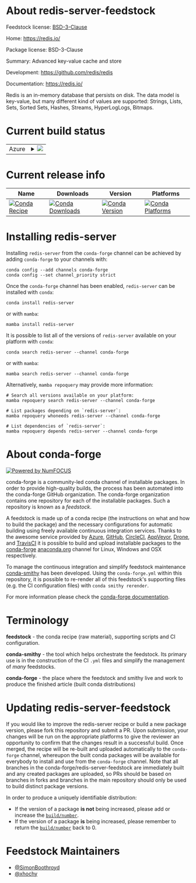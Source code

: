 About redis-server-feedstock
============================

Feedstock license: [BSD-3-Clause](https://github.com/conda-forge/redis-server-feedstock/blob/main/LICENSE.txt)

Home: https://redis.io/

Package license: BSD-3-Clause

Summary: Advanced key-value cache and store

Development: https://github.com/redis/redis

Documentation: https://redis.io/

Redis is an in-memory database that persists on disk. The data model
is key-value, but many different kind of values are supported: Strings,
Lists, Sets, Sorted Sets, Hashes, Streams, HyperLogLogs, Bitmaps.


Current build status
====================


<table>
    
  <tr>
    <td>Azure</td>
    <td>
      <details>
        <summary>
          <a href="https://dev.azure.com/conda-forge/feedstock-builds/_build/latest?definitionId=13989&branchName=main">
            <img src="https://dev.azure.com/conda-forge/feedstock-builds/_apis/build/status/redis-server-feedstock?branchName=main">
          </a>
        </summary>
        <table>
          <thead><tr><th>Variant</th><th>Status</th></tr></thead>
          <tbody><tr>
              <td>linux_64</td>
              <td>
                <a href="https://dev.azure.com/conda-forge/feedstock-builds/_build/latest?definitionId=13989&branchName=main">
                  <img src="https://dev.azure.com/conda-forge/feedstock-builds/_apis/build/status/redis-server-feedstock?branchName=main&jobName=linux&configuration=linux%20linux_64_" alt="variant">
                </a>
              </td>
            </tr><tr>
              <td>linux_aarch64</td>
              <td>
                <a href="https://dev.azure.com/conda-forge/feedstock-builds/_build/latest?definitionId=13989&branchName=main">
                  <img src="https://dev.azure.com/conda-forge/feedstock-builds/_apis/build/status/redis-server-feedstock?branchName=main&jobName=linux&configuration=linux%20linux_aarch64_" alt="variant">
                </a>
              </td>
            </tr><tr>
              <td>linux_ppc64le</td>
              <td>
                <a href="https://dev.azure.com/conda-forge/feedstock-builds/_build/latest?definitionId=13989&branchName=main">
                  <img src="https://dev.azure.com/conda-forge/feedstock-builds/_apis/build/status/redis-server-feedstock?branchName=main&jobName=linux&configuration=linux%20linux_ppc64le_" alt="variant">
                </a>
              </td>
            </tr><tr>
              <td>osx_64</td>
              <td>
                <a href="https://dev.azure.com/conda-forge/feedstock-builds/_build/latest?definitionId=13989&branchName=main">
                  <img src="https://dev.azure.com/conda-forge/feedstock-builds/_apis/build/status/redis-server-feedstock?branchName=main&jobName=osx&configuration=osx%20osx_64_" alt="variant">
                </a>
              </td>
            </tr><tr>
              <td>osx_arm64</td>
              <td>
                <a href="https://dev.azure.com/conda-forge/feedstock-builds/_build/latest?definitionId=13989&branchName=main">
                  <img src="https://dev.azure.com/conda-forge/feedstock-builds/_apis/build/status/redis-server-feedstock?branchName=main&jobName=osx&configuration=osx%20osx_arm64_" alt="variant">
                </a>
              </td>
            </tr>
          </tbody>
        </table>
      </details>
    </td>
  </tr>
</table>

Current release info
====================

| Name | Downloads | Version | Platforms |
| --- | --- | --- | --- |
| [![Conda Recipe](https://img.shields.io/badge/recipe-redis--server-green.svg)](https://anaconda.org/conda-forge/redis-server) | [![Conda Downloads](https://img.shields.io/conda/dn/conda-forge/redis-server.svg)](https://anaconda.org/conda-forge/redis-server) | [![Conda Version](https://img.shields.io/conda/vn/conda-forge/redis-server.svg)](https://anaconda.org/conda-forge/redis-server) | [![Conda Platforms](https://img.shields.io/conda/pn/conda-forge/redis-server.svg)](https://anaconda.org/conda-forge/redis-server) |

Installing redis-server
=======================

Installing `redis-server` from the `conda-forge` channel can be achieved by adding `conda-forge` to your channels with:

```
conda config --add channels conda-forge
conda config --set channel_priority strict
```

Once the `conda-forge` channel has been enabled, `redis-server` can be installed with `conda`:

```
conda install redis-server
```

or with `mamba`:

```
mamba install redis-server
```

It is possible to list all of the versions of `redis-server` available on your platform with `conda`:

```
conda search redis-server --channel conda-forge
```

or with `mamba`:

```
mamba search redis-server --channel conda-forge
```

Alternatively, `mamba repoquery` may provide more information:

```
# Search all versions available on your platform:
mamba repoquery search redis-server --channel conda-forge

# List packages depending on `redis-server`:
mamba repoquery whoneeds redis-server --channel conda-forge

# List dependencies of `redis-server`:
mamba repoquery depends redis-server --channel conda-forge
```


About conda-forge
=================

[![Powered by
NumFOCUS](https://img.shields.io/badge/powered%20by-NumFOCUS-orange.svg?style=flat&colorA=E1523D&colorB=007D8A)](https://numfocus.org)

conda-forge is a community-led conda channel of installable packages.
In order to provide high-quality builds, the process has been automated into the
conda-forge GitHub organization. The conda-forge organization contains one repository
for each of the installable packages. Such a repository is known as a *feedstock*.

A feedstock is made up of a conda recipe (the instructions on what and how to build
the package) and the necessary configurations for automatic building using freely
available continuous integration services. Thanks to the awesome service provided by
[Azure](https://azure.microsoft.com/en-us/services/devops/), [GitHub](https://github.com/),
[CircleCI](https://circleci.com/), [AppVeyor](https://www.appveyor.com/),
[Drone](https://cloud.drone.io/welcome), and [TravisCI](https://travis-ci.com/)
it is possible to build and upload installable packages to the
[conda-forge](https://anaconda.org/conda-forge) [anaconda.org](https://anaconda.org/)
channel for Linux, Windows and OSX respectively.

To manage the continuous integration and simplify feedstock maintenance
[conda-smithy](https://github.com/conda-forge/conda-smithy) has been developed.
Using the ``conda-forge.yml`` within this repository, it is possible to re-render all of
this feedstock's supporting files (e.g. the CI configuration files) with ``conda smithy rerender``.

For more information please check the [conda-forge documentation](https://conda-forge.org/docs/).

Terminology
===========

**feedstock** - the conda recipe (raw material), supporting scripts and CI configuration.

**conda-smithy** - the tool which helps orchestrate the feedstock.
                   Its primary use is in the construction of the CI ``.yml`` files
                   and simplify the management of *many* feedstocks.

**conda-forge** - the place where the feedstock and smithy live and work to
                  produce the finished article (built conda distributions)


Updating redis-server-feedstock
===============================

If you would like to improve the redis-server recipe or build a new
package version, please fork this repository and submit a PR. Upon submission,
your changes will be run on the appropriate platforms to give the reviewer an
opportunity to confirm that the changes result in a successful build. Once
merged, the recipe will be re-built and uploaded automatically to the
`conda-forge` channel, whereupon the built conda packages will be available for
everybody to install and use from the `conda-forge` channel.
Note that all branches in the conda-forge/redis-server-feedstock are
immediately built and any created packages are uploaded, so PRs should be based
on branches in forks and branches in the main repository should only be used to
build distinct package versions.

In order to produce a uniquely identifiable distribution:
 * If the version of a package **is not** being increased, please add or increase
   the [``build/number``](https://docs.conda.io/projects/conda-build/en/latest/resources/define-metadata.html#build-number-and-string).
 * If the version of a package **is** being increased, please remember to return
   the [``build/number``](https://docs.conda.io/projects/conda-build/en/latest/resources/define-metadata.html#build-number-and-string)
   back to 0.

Feedstock Maintainers
=====================

* [@SimonBoothroyd](https://github.com/SimonBoothroyd/)
* [@xhochy](https://github.com/xhochy/)

